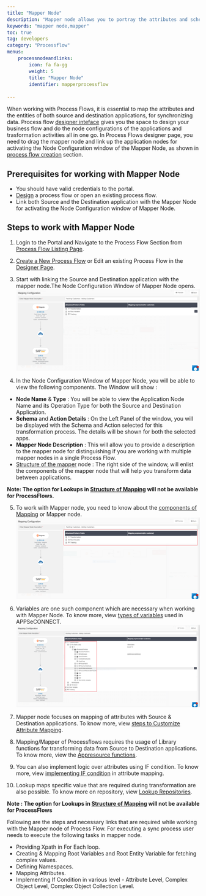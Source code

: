 ```yaml
---
title: "Mapper Node"
description: "Mapper node allows you to portray the attributes and schemas of source and destination application to perform data synchronization."
keywords: "mapper node,mapper"
toc: true
tag: developers
category: "Processflow"
menus: 
    processnodeandlinks:
        icon: fa fa-gg
        weight: 5
        title: "Mapper Node" 
        identifier: mapperprocessflow 

---
```


When working with Process Flows, it is essential to map the attributes and the entities of both source and destination applications, for synchronizing data.
Process flow [designer inteface](/processflow/components-of-processflow/) gives you the space to design your business flow
and do the node configurations of the applications and trasformation activities all in one go. In Process Flows designer page, you need to drag the mapper node and link up the application nodes for activating the Node Configuration window 
of the Mapper Node, as shown in [process flow creation](/getting%20started/create-your-first-processflow/) section.

## Prerequisites for working with Mapper Node

* You should have valid credentials to the portal.
* [Design](/processflow/components-of-processflow/) a process flow or open an existing process flow.
* Link both Source and the Destination application with the Mapper Node 
  for activating the Node Configuration window of Mapper Node.

## Steps to work with Mapper Node

1)	Login to the Portal and Navigate to the Process Flow Section from [Process Flow Listing Page](/processflow/processflow-listing-page/).        

2)	[Create a New Process Flow](/getting%20started/create-your-first-processflow/) or Edit an existing Process Flow in the [Designer Page](/processflow/components-of-processflow/).          

3)  Start with linking the Source and Destination application with the mapper node.The Node Configuration Window of Mapper Node opens.
 ![Mapper 1](/staticfiles/processflow/media/mapper/mappernode1.png)   

4) In the Node Configuration Window of Mapper Node, you will be able to view the following components. The Window will show :

- **Node Name** & **Type** : You will be able to view the Application Node Name and its Operation Type for both the Source and Destination Application.
- **Schema** and **Action Details** : On the Left Panel of the window, you will be displayed with the Schema and Action selected for this transformation process. The details will be shown for both the selected apps.
- **Mapper Node Description** : This will allow you to provide a description to the mapper node for distinguishing if you are working with multiple mapper nodes in a single Process Flow.
- [Structure of the mapper](/transformation/getting-started-with-mapping/#structure-of-mapping) node : The right side of the window, will enlist the components of the mapper node that will help you transform data between applications.

**Note: The option for Lookups in [Structure of Mapping](/transformation/getting-started-with-mapping/#structure-of-mapping) will not be available for ProcessFlows.**

5) To work with Mapper node, you need to know about the [components of Mapping](/transformation/understanding-components-of-mapping/) or Mapper node. 
![Mapper 2](/staticfiles/processflow/media/mapper/mappernode2.png)  

6) Variables are one such component which are necessary when working with 
Mapper Node. To know more, view [types of variables](/transformation/types-of-variable/) used in APPSeCONNECT.
![Mapper 3](/staticfiles/processflow/media/mapper/mappernode3.png)

7)	Mapper node focuses on mapping of attributes with Source & Destination
applications. To know more, view [steps to Customize Attribute Mapping](/processflow/customising-attribute-mapping/).  

8)	Mapping/Mapper of Processflows requires the usage of Library functions for transforming data from Source to Destination applications. To know more, view the [Appresource functions](/transformation/using-library-methods/).  

9)	You can also implement logic over attributes using IF condition. To know more, view [implementing IF condition](/processflow/steps-to-define-logic-over-destination-mapping/) in attribute mapping.  

10) Lookup maps specific value that are required during transformation are also possible. To know more on repository, view [Lookup Repositories](/deployment/Lookup-repository-masterdata/).  

**Note : The option for Lookups in [Structure of Mapping](/transformation/getting-started-with-mapping/#structure-of-mapping) will not be available for ProcessFlows**

Following are the steps and necessary links that are required while working with the Mapper node of Process Flow.
For executing a sync process user needs to execute the following tasks in mapper node.

* Providing Xpath in For Each loop. 
* Creating & Mapping Root Variables and Root Entity Variable for fetching complex values.
* Defining Namespaces.
* Mapping Attributes.
* Implementing If Condition in various level - Attribute Level, Complex Object Level, Complex Object Collection Level. 






 
